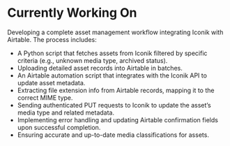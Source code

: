 # Currently Working On
Developing a complete asset management workflow integrating Iconik with Airtable. The process includes:

- A Python script that fetches assets from Iconik filtered by specific criteria (e.g., unknown media type, archived status).
- Uploading detailed asset records into Airtable in batches.
- An Airtable automation script that integrates with the Iconik API to update asset metadata.
- Extracting file extension info from Airtable records, mapping it to the correct MIME type.
- Sending authenticated PUT requests to Iconik to update the asset’s media type and related metadata.
- Implementing error handling and updating Airtable confirmation fields upon successful completion.
- Ensuring accurate and up-to-date media classifications for assets.